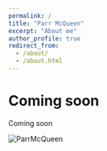 ```yaml
---
permalink: /
title: "Parr McQueen"
excerpt: "About me"
author_profile: true
redirect_from: 
  - /about/
  - /about.html
---
```


Coming soon 
======


Coming soon

![ParrMcQueen](/images/ParrMcQueUen.png)



